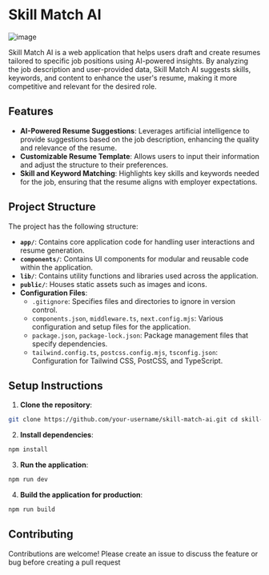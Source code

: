 # Skill Match AI
![image](https://github.com/user-attachments/assets/579ee829-427e-4fa7-b61c-f6c4ac30cdd2)

Skill Match AI is a web application that helps users draft and create resumes tailored to specific job positions using AI-powered insights. By analyzing the job description and user-provided data, Skill Match AI suggests skills, keywords, and content to enhance the user's resume, making it more competitive and relevant for the desired role.

## Features

- **AI-Powered Resume Suggestions**: Leverages artificial intelligence to provide suggestions based on the job description, enhancing the quality and relevance of the resume.
- **Customizable Resume Template**: Allows users to input their information and adjust the structure to their preferences.
- **Skill and Keyword Matching**: Highlights key skills and keywords needed for the job, ensuring that the resume aligns with employer expectations.

## Project Structure

The project has the following structure:

- **`app/`**: Contains core application code for handling user interactions and resume generation.
- **`components/`**: Contains UI components for modular and reusable code within the application.
- **`lib/`**: Contains utility functions and libraries used across the application.
- **`public/`**: Houses static assets such as images and icons.
- **Configuration Files**:
    - `.gitignore`: Specifies files and directories to ignore in version control.
    - `components.json`, `middleware.ts`, `next.config.mjs`: Various configuration and setup files for the application.
    - `package.json`, `package-lock.json`: Package management files that specify dependencies.
    - `tailwind.config.ts`, `postcss.config.mjs`, `tsconfig.json`: Configuration for Tailwind CSS, PostCSS, and TypeScript.

## Setup Instructions

1. **Clone the repository**:
```bash
git clone https://github.com/your-username/skill-match-ai.git cd skill-match-ai 
```

2. **Install dependencies**:
```bash
npm install
```

3. **Run the application**:
```bash
npm run dev
```

4. **Build the application for production**:
```bash
npm run build
```
## Contributing

Contributions are welcome! Please create an issue to discuss the feature or bug before creating a pull request
